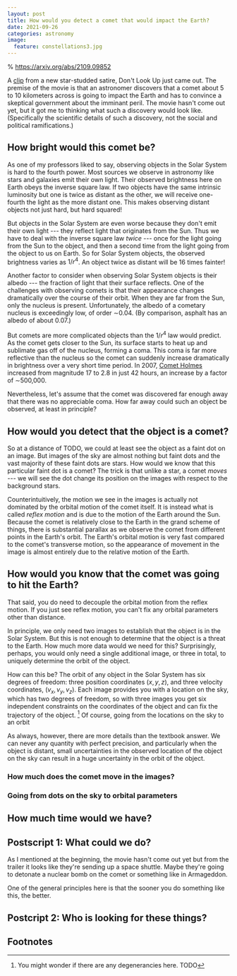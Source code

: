 ```yaml
---
layout: post
title: How would you detect a comet that would impact the Earth?
date: 2021-09-26
categories: astronomy
image:
  feature: constellations3.jpg
---
```


% https://arxiv.org/abs/2109.09852

A [clip][1] from a new star-studded satire, Don't Look Up just came out.  The
premise of the movie is that an astronomer discovers that a comet about 5 to 10
kilometers across is going to impact the Earth and has to convince a skeptical
government about the imminant peril.  The movie hasn't come out yet,
but it got me to thinking what such a discovery would look like.  (Specifically
the scientific details of such a discovery, not the social and political
ramifications.)

## How bright would this comet be?

As one of my professors liked to say, observing objects in the Solar System is
hard to the fourth power.  Most sources we observe in astronomy like stars and
galaxies emit their own light.  Their observed brightness here on Earth obeys
the inverse square law.  If two objects have the same intrinsic luminosity but
one is twice as distant as the other, we will receive one-fourth the light as
the more distant one.  This makes observing distant objects not just hard, but
hard squared!

But objects in the Solar System are even worse because they don't emit their
own light --- they reflect light that originates from the Sun.  Thus we have to
deal with the inverse square law *twice* --- once for the light going from the
Sun to the object, and then a second time from the light going from the object
to us on Earth.  So for Solar System objects, the observed brightness varies as
$1 / r^4$.  An object twice as distant will be 16 times fainter!

Another factor to consider when observing Solar System objects is their albedo
--- the fraction of light that their surface reflects.  One of the challenges
with observing comets is that their appearance changes dramatically over the
course of their orbit.  When they are far from the Sun, only the nucleus is
present.  Unfortunately, the albedo of a cometary nucleus is exceedingly low,
of order $\sim$0.04.  (By comparison, asphalt has an albedo of about 0.07.)

But comets are more complicated objects than the $1 /r^4$ law would predict.
As the comet gets closer to the Sun, its surface starts to heat up and
sublimate gas off of the nucleus, forming a coma.  This coma is far more
reflective than the nucleus so the comet can suddenly increase dramatically in
brightness over a very short time period.  In 2007, [Comet Holmes][2] increased
from magnitude 17 to 2.8 in just 42 hours, an increase by a factor of
$\sim$500,000.

Nevertheless, let's assume that the comet was discovered far enough away that
there was no appreciable coma.  How far away could such an object be observed,
at least in principle?



## How would you detect that the object is a comet?

So at a distance of TODO, we could at least see the object as a faint dot on an
image.  But images of the sky are almost nothing but faint dots and the vast
majority of these faint dots are stars.  How would we know that this particular
faint dot is a comet?  The trick is that unlike a star, a comet *moves* --- we
will see the dot change its position on the images with respect to the
background stars.

Counterintuitively, the motion we see in the images is actually not dominated
by the orbital motion of the comet itself.  It is instead what is called
*reflex motion* and is due to the motion of the Earth around the Sun.  Because
the comet is relatively close to the Earth in the grand scheme of things, there
is substantial parallax as we observe the comet from different points in the
Earth's orbit.  The Earth's orbital motion is very fast compared to the comet's
transverse motion, so the appearance of movement in the image is almost
entirely due to the relative motion of the Earth.

## How would you know that the comet was going to hit the Earth?

That said, you do need to decouple the orbital motion from the reflex motion.
If you just see reflex motion, you can't fix any orbital parameters other than
distance.

In principle, we only need two images to establish that the object is in the
Solar System.  But this is not enough to determine that the object is a threat
to the Earth.  How much more data would we need for this?  Surprisingly,
perhaps, you would only need a single additional image, or three in total,
to uniquely determine the orbit of the object.

How can this be?  The orbit of any object in the Solar System has six degrees
of freedom: three position coordinates $(x, y, z)$, and three velocity
coordinates, $(v_x, v_y, v_z)$.  Each image provides you with a location on the
sky, which has two degrees of freedom, 
 so
with three images you get six independent constraints on the coordinates of the
object and can fix the trajectory of the object. [^1]  Of course, going from
the locations on the sky to an orbit 

As always, however, there are more details than the textbook answer.  We can
never any quantity with perfect precision, and particularly when the object is
distant, small uncertainties in the observed location of the object on the sky
can result in a huge uncertainty in the orbit of the object.

### How much does the comet move in the images?

### Going from dots on the sky to orbital parameters

## How much time would we have?

## Postscript 1: What could we do?

As I mentioned at the beginning, the movie hasn't come out yet but from the
trailer it looks like they're sending up a space shuttle.  Maybe they're going
to detonate a nuclear bomb on the comet or something like in Armageddon.  

One of the general principles here is that the sooner you do something like
this, the better.

## Postcript 2: Who is looking for these things?

## Footnotes

[^1]: You might wonder if there are any degenerancies here.  TODO

[1]: https://www.youtube.com/watch?v=Op_v2PHDn-0

[2]: https://en.wikipedia.org/wiki/Comet_Holmes
